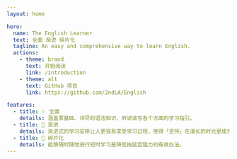 ```yaml
---
layout: home

hero:
  name: The English Learner
  text: 全面 渐进 碎片化
  tagline: An easy and comprehensive way to learn English.
  actions:
    - theme: brand
      text: 开始阅读
      link: /introduction
    - theme: alt
      text: GitHub 项目
      link: https://github.com/2ndLA/English

features:
  - title: ✨ 全面
    details: 涵盖零基础、详尽的语法知识、听说读写各个方面的学习指引。
  - title: 🐢 渐进
    details: 渐进式的学习安排让人更容易享受学习过程，使得「坚持」在漫长的时光里成为可能。
  - title: 🧩 碎片化 
    details: 能够随时随地进行短时学习是降低拖延症阻力的有效办法。
---
```

